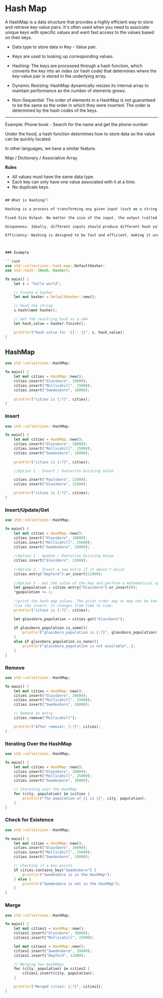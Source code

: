 # Hash Map

A HashMap is a data structure that provides a highly efficient way to store and retrieve key-value pairs. It's often used when you need to associate unique keys with specific values and want fast access to the values based on their keys.

- Data type to store data in Key - Value pair.

- Keys are used to looking up corresponding values.

- Hashing: The keys are processed through a hash function, which converts the key into an index (or hash code) that determines where the key-value pair is stored in the underlying array.
  
- Dynamic Resizing: HashMap dynamically resizes its internal array to maintain performance as the number of elements grows.

- Non-Sequential: The order of elements in a HashMap is not guaranteed to be the same as the order in which they were inserted. The order is determined by the hash codes of the keys.

---

Example: Phone book - Search for the name and get the phone number

Under the hood, a hash function determines how to store data so the value can be quickly located.

In other languages, we have a similar feature.

Map / Dictionary / Associative Array

**Rules**

* All values must have the same data type.
* Each key can only have one value associated with it at a time.
* No duplicate keys.

```rust

## What is Hashing??

Hashing is a process of transforming any given input (such as a string or a file) into a fixed-size string of characters, which is typically a sequence of numbers and letters.

Fixed-Size Output: No matter the size of the input, the output (called the hash value) will always have a fixed size.

Uniqueness: Ideally, different inputs should produce different hash values, although collisions (where two different inputs produce the same hash value) can happen.

Efficiency: Hashing is designed to be fast and efficient, making it useful for quick data retrieval.



### Example

```rust
use std::collections::hash_map::DefaultHasher;
use std::hash::{Hash, Hasher};

fn main() {
    let s = "hello world";

    // Create a hasher
    let mut hasher = DefaultHasher::new();

    // Hash the string
    s.hash(&mut hasher);

    // Get the resulting hash as a u64
    let hash_value = hasher.finish();

    println!("Hash value for '{}': {}", s, hash_value);
}
```

## HashMap

```rust
use std::collections::HashMap;

fn main() {
    let mut cities = HashMap::new();
    cities.insert("Glassboro", 30000);
    cities.insert("Mullicahill", 25000);
    cities.insert("Swedesboro", 28000);
   
    println!("cities is {:?}", cities);
}
```

### Insert

```rust
use std::collections::HashMap;

fn main() {
    let mut cities = HashMap::new();
    cities.insert("Glassboro", 30000);
    cities.insert("Mullicahill", 25000);
    cities.insert("Swedesboro", 28000);
   
    println!("cities is {:?}", cities);

    //Option 1 - Insert / Overwrite Existing Value

    cities.insert("Paulsboro", 11000);
    cities.insert("Glassboro", 31000);

	println!("cities is {:?}", cities);
}
```

### Insert/Update/Get

```rust
use std::collections::HashMap;

fn main() {
    let mut cities = HashMap::new();
    cities.insert("Glassboro", 30000);
    cities.insert("Mullicahill", 25000);
    cities.insert("Swedesboro", 28000);
    
    //Option 1 - Update / Overwrite Existing Value
    cities.insert("Glassboro", 31000);
    
    //Option 2 - Insert a new entry if it doesn't exist
    cities.entry("Depford").or_insert(12000);
    
    //Option 3 - Get the value of the Key and perform a mathematical operation
    let gpopulation = cities.entry("Glassboro").or_insert(0);
    *gpopulation += 1;
    
    //print the hash map values. The print order may or may not be the same
    //as the insert. It changes from time to time.
    println!("cities is {:?}", cities);

    let glassboro_population = cities.get("Glassboro");
    
    if glassboro_population.is_some(){
        println!("glassboro_population is {:?}", glassboro_population);
    }
    else if glassboro_population.is_none(){
        println!("glassboro_population is not available", );
    }
}
```

### Remove

```rust
use std::collections::HashMap;

fn main() {
    let mut cities = HashMap::new();
    cities.insert("Glassboro", 30000);
    cities.insert("Mullicahill", 25000);
    cities.insert("Swedesboro", 28000);

    // Remove an entry
    cities.remove("Mullicahill");

    println!("After removal: {:?}", cities);
}
```

### Iterating Over the HashMap

```rust
use std::collections::HashMap;

fn main() {
    let mut cities = HashMap::new();
    cities.insert("Glassboro", 30000);
    cities.insert("Mullicahill", 25000);
    cities.insert("Swedesboro", 28000);

    // Iterating over the HashMap
    for (city, population) in &cities {
        println!("The population of {} is {}", city, population);
    }
}
```
### Check for Existence

```rust
use std::collections::HashMap;

fn main() {
    let mut cities = HashMap::new();
    cities.insert("Glassboro", 30000);
    cities.insert("Mullicahill", 25000);
    cities.insert("Swedesboro", 28000);

    // Checking if a key exists
    if cities.contains_key("Swedesboro") {
        println!("Swedesboro is in the HashMap");
    } else {
        println!("Swedesboro is not in the HashMap");
    }
}
```

### Merge

```rust
use std::collections::HashMap;

fn main() {
    let mut cities1 = HashMap::new();
    cities1.insert("Glassboro", 30000);
    cities1.insert("Mullicahill", 25000);

    let mut cities2 = HashMap::new();
    cities2.insert("Swedesboro", 28000);
    cities2.insert("Depford", 12000);

    // Merging two HashMaps
    for (city, population) in cities2 {
        cities1.insert(city, population);
    }

    println!("Merged cities: {:?}", cities1);
}
```








